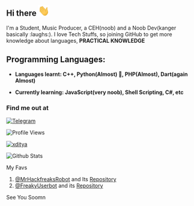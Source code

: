 ## Hi there <img src="https://raw.githubusercontent.com/ABSphreak/ABSphreak/master/gifs/Hi.gif" width="30px">

I'm a Student, Music Producer, a CEH(noob) and a Noob Dev(kanger basically :laughs:). I love Tech Stuffs, so joining GitHub to get more knowledge about languages, **PRACTICAL KNOWLEDGE**
## Programming Languages:

- **Languages learnt: C++, Python(Almost) :snake:, PHP(Almost), Dart(again Almost)**
 
- **Currently learning: JavaScript(very noob), Shell Scripting, C#, etc**

### Find me out at
[![Telegram](https://img.shields.io/badge/telegram-1b77FF.svg?style=for-the-badge&logo=telegram)](https://t.me/Swonit)

![Profile Views](https://hits.seeyoufarm.com/api/count/incr/badge.svg?url=https://github.com/spechide/&title=Profile%20Views)

<p align="left"> <a href="https://github.com/ryo-ma/github-profile-trophy"><img src="https://github-profile-trophy.vercel.app/?username=xditya" alt="xditya" /></a> </p>


![Github Stats](https://github-readme-stats.vercel.app/api?username=swatv3nub&show_icons=true&title_color=fff&icon_color=79ff97&text_color=9f9f9f&bg_color=151515)

My Favs
1. [@MrHackfreaksRobot](https://t.me/MrHackfreaksRobot) and Its [Repository](https://github.com/swatv3nub/Hackfreaks)
2. [@FreakyUserbot](https://t.me/FreakyUserbot) and its [Repository](https://github.com/swatv3nub/FreakyUserbot)

See You Soomn
